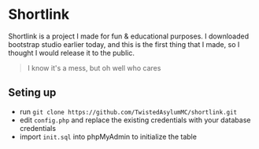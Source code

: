 # Shortlink
Shortlink is a project I made for fun & educational purposes. I downloaded bootstrap studio earlier today, and this is the first thing that I made, so I thought I would release it to the public.
> I know it's a mess, but oh well who cares

## Seting up
 - run ``git clone https://github.com/TwistedAsylumMC/shortlink.git``
 - edit ``config.php`` and replace the existing credentials with your database credentials
 - import ``init.sql`` into phpMyAdmin to initialize the table